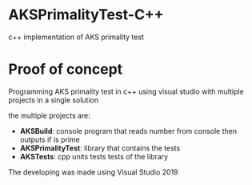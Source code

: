 # AKSPrimalityTest-C++
c++ implementation of AKS primality test

<h1>Proof of concept</h1>

Programming AKS primality test in c++ using visual studio with multiple projects in a single solution

the multiple projects are:
  * **AKSBuild**: console program that reads number from console then outputs if is prime
  * **AKSPrimalityTest**: library that contains the tests
  * **AKSTests**: cpp units tests tests of the library
  
The developing was made using Visual Studio 2019

